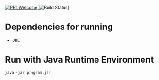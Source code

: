 [![PRs Welcome](https://img.shields.io/badge/PRs-welcome-brightgreen.svg?style=flat-square)](http://makeapullrequest.com)[![Build Status](https://github.com/samthegitguy/password-manager-one/workflows/Java%20Compiler/badge.svg)]
# Dependencies for running 
* JRE
# Run with Java Runtime Environment
` java -jar program.jar `
